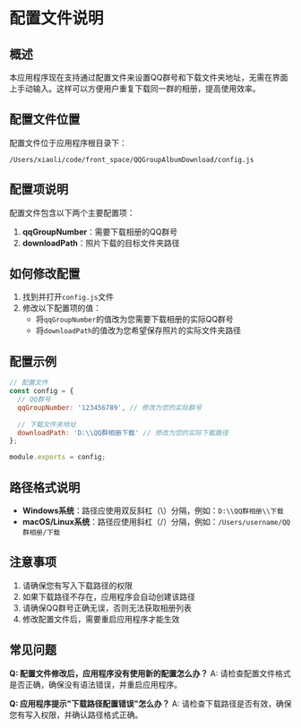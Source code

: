 # 配置文件说明

## 概述

本应用程序现在支持通过配置文件来设置QQ群号和下载文件夹地址，无需在界面上手动输入。这样可以方便用户重复下载同一群的相册，提高使用效率。

## 配置文件位置

配置文件位于应用程序根目录下：

`/Users/xiaoli/code/front_space/QQGroupAlbumDownload/config.js`

## 配置项说明

配置文件包含以下两个主要配置项：

1. **qqGroupNumber**：需要下载相册的QQ群号
2. **downloadPath**：照片下载的目标文件夹路径

## 如何修改配置

1. 找到并打开`config.js`文件
2. 修改以下配置项的值：
   - 将`qqGroupNumber`的值改为您需要下载相册的实际QQ群号
   - 将`downloadPath`的值改为您希望保存照片的实际文件夹路径

## 配置示例

```javascript
// 配置文件
const config = {
  // QQ群号
  qqGroupNumber: '123456789', // 修改为您的实际群号
  
  // 下载文件夹地址
  downloadPath: 'D:\\QQ群相册下载' // 修改为您的实际下载路径
};

module.exports = config;
```

## 路径格式说明

- **Windows系统**：路径应使用双反斜杠（\\）分隔，例如：`D:\\QQ群相册\\下载`
- **macOS/Linux系统**：路径应使用斜杠（/）分隔，例如：`/Users/username/QQ群相册/下载`

## 注意事项

1. 请确保您有写入下载路径的权限
2. 如果下载路径不存在，应用程序会自动创建该路径
3. 请确保QQ群号正确无误，否则无法获取相册列表
4. 修改配置文件后，需要重启应用程序才能生效

## 常见问题

**Q: 配置文件修改后，应用程序没有使用新的配置怎么办？**
A: 请检查配置文件格式是否正确，确保没有语法错误，并重启应用程序。

**Q: 应用程序提示"下载路径配置错误"怎么办？**
A: 请检查下载路径是否有效，确保您有写入权限，并确认路径格式正确。